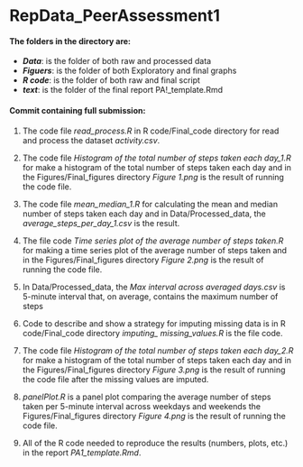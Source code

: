 # RepData_PeerAssessment1
#### The folders in the directory are:  
- ***Data***: is the folder of both raw and processed data  
- ***Figuers***: is the folder of both Exploratory and final graphs  
- ***R code***: is the folder of both raw and final script  
- ***text***: is the folder of the final report PA!_template.Rmd  

#### Commit containing full submission:  
1. The code file *read_process.R* in R code/Final_code directory for read and process the dataset *activity.csv*. 
3. The code file *Histogram of the total number of steps taken each day_1.R* for make a histogram of the total number of steps taken each day and in the Figures/Final_figures directory *Figure 1.png* is the result of running the code file.  
3. The code file *mean_median_1.R* for calculating the mean and median number of steps taken each day and in Data/Processed_data, the *average_steps_per_day_1.csv* is the result.  
4. The file code *Time series plot of the average number of steps taken.R* for making a time series plot of the average number of steps taken and in the Figures/Final_figures directory *Figure 2.png* is the result of running the code file.  

5. In Data/Processed_data, the *Max interval across averaged days.csv* is 5-minute interval that, on average, contains the maximum number of steps  
6. Code to describe and show a strategy for imputing missing data is in  R code/Final_code directory *imputing_ missing_values.R* is the file code.  
3. The code file *Histogram of the total number of steps taken each day_2.R* for make a histogram of the total number of steps taken each day and in the Figures/Final_figures directory *Figure 3.png* is the result of running the code file after the missing values are imputed.  
4. *panelPlot.R* is a panel plot comparing the average number of steps taken per 5-minute interval across weekdays and weekends the Figures/Final_figures directory *Figure 4.png* is the result of running the code file. 
4. All of the R code needed to reproduce the results (numbers, plots, etc.) in the report *PA1_template.Rmd*.  

